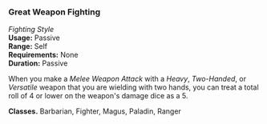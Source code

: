 ### Great Weapon Fighting
*Fighting Style*  
**Usage:** Passive  
**Range:** Self  
**Requirements:** None  
**Duration:** Passive  

When you make a *Melee Weapon Attack* with a *Heavy*, *Two-Handed*, or *Versatile* weapon that you are wielding with two hands, you can treat a total roll of 4 or lower on the weapon's damage dice as a 5.

**Classes.** Barbarian, Fighter, Magus, Paladin, Ranger
